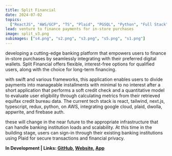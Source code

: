 ```yaml
---
title: Split Financial
date: 2024-07-02
topics:
  ["ReactJS", "AWS/GCP", "TS", "Plaid", "PGSQL", "Python", "Full Stack", "..."]
lead: venture to finance payments for in-store purchases
image: split_v3.png
subimages: ["s4.png", "s2.png", "s3.png", "s5.png", "s1.png"]
---
```


developing a cutting-edge banking platform that empowers users to finance
in-store purchases by seamlessly integrating with their preferred digital
wallets. Split Financial offers flexible, interest-free options for qualified
users, along with the choice for long-term financing.

with swift and various frameworks, this application enables users to divide
payments into manageable installments with minimal to no interest after a short
application that performs a soft credit check and a quantitative model to
evaluate user eligibility through calculating metrics from their retrieved
equifax credit bureau data. The current tech stack is react, tailwind, next.js,
typescript, redux, python, on AWS, integrating google cloud, plaid, dwolla,
appwrite, and firebase auth.

these will change in the near future to the appropriate infrastructure that can
handle banking institution loads and scalability. At this time in the building
stage, users can sign-in through their existing banking institutions using Plaid
for secure transactions and financial privacy.

**In Development | Links: [GitHub](https://github.com/dylanhans/SplitFinancial),
[Website](https://splitfinancial.ca/), [App]()**
